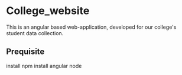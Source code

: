 # College_website
This is an angular based web-application, developed for our college's student data collection.
## Prequisite
install npm
install angular node
